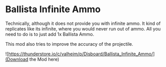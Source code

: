 # Ballista Infinite Ammo

Technically, although it does not provide you with infinite ammo. It kind of replicates like its infinite, where you would never run out of ammo. All you need to do is to just add 1x Ballista Ammo.

This mod also tries to improve the accuracy of the projectile.

![https://thunderstore.io/c/valheim/p/Disboard/Ballista_Infinite_Ammo/](Download the Mod here)